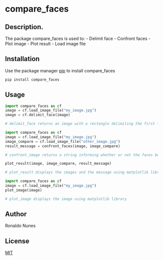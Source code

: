 # compare_faces

## Description. 

The package compare_faces is used to:
	- Delimit face
	- Confront faces
	- Plot image
	- Plot result
	- Load image file

## Installation

Use the package manager [pip](https://pip.pypa.io/en/stable/) to install compare_faces

```bash
pip install compare_faces
```

## Usage

```python
import compare_faces as cf
image = cf.load_image_file("my_image.jpg")
image = cf.delimit_face(image)

# delimit_face returns an image with a rectangle delimiting the first face detected in the input image
```

```python
import compare_faces as cf
image = cf.load_image_file("my_image.jpg")
image_compare = cf.load_image_file("other_image.jpg")
result_message = confront_faces(image, image_compare)

# confront_image returns a string informing whether or not the faces belong to the same person and the distance between them

plot_result(image, image_compare, result_message)

# plot_result displays the images and the massage using matplotlib library
```

```python
import compare_faces as cf
image = cf.load_image_file("my_image.jpg")
plot_image(image)

# plot_image displays the image using matplotlib library
```

## Author
Ronaldo Nunes

## License
[MIT](https://choosealicense.com/licenses/mit/)